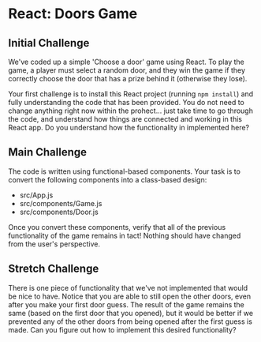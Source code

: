 # React: Doors Game

## Initial Challenge
We've coded up a simple 'Choose a door' game using React. To play the game, a player must select a random door, and they win the game if they correctly choose the door that has a prize behind it (otherwise they lose).

Your first challenge is to install this React project (running `npm install`) and fully understanding the code that has been provided. You do not need to change anything right now within the prohect... just take time to go through the code, and understand how things are connected and working in this React app. Do you understand how the functionality in implemented here?

## Main Challenge
 The code is written using functional-based components. Your task is to convert the following components into a class-based design:
- src/App.js
- src/components/Game.js
- src/components/Door.js

Once you convert these components, verify that all of the previous functionality of the game remains in tact! Nothing should have changed from the user's perspective.

## Stretch Challenge
There is one piece of functionality that we've not implemented that would be nice to have. Notice that you are able to still open the other doors, even after you make your first door guess. The result of the game remains the same (based on the first door that you opened), but it would be better if we prevented any of the other doors from being opened after the first guess is made. Can you figure out how to implement this desired functionality?
